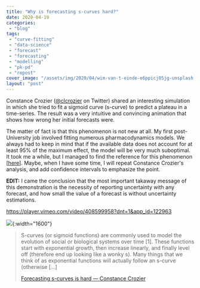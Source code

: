 ```yaml
---
title: "Why is forecasting s-curves hard?"
date: 2020-04-19
categories: 
 - "blog"
tags: 
 - "curve-fitting"
 - "data-science"
 - "forecast"
 - "forecasting"
 - "modelling"
 - "pk-pd"
 - "repost"
cover_image: "/assets/img/2020/04/wim-van-t-einde-e6ppicj05jg-unsplash.jpg"
layout: "post"
---
```


Constance Crozier ([@clcrozier](https://twitter.com/clcrozier/status/1251148890595708938) on Twitter) shared an interesting simulation in which she tried to fit a sigmoid curve (s-curve) to predict a plateau in a time-series. The result was a very intuitive and convincing animation that shows how wrong her initial forecasts were.

The matter of fact is that this phenomenon is not new at all. My first post-University job involved fitting numerous pharmacodynamics models. We always had to keep in mind that if the available data does not account for at least 95% of the maximum effect, the model will be very much suboptimal. It took me a while, but I managed to find the reference for this phenomenon [[here](https://www.sciencedirect.com/science/article/abs/pii/S0022354915499873)]. Maybe, when I have some time, I will repeat Constance Crozier's analysis, and add confidence intervals to emphasize the point.

**EDIT:** I came the conclusion that the most important takaway message of this demonstration is the necessity of reporting uncertainty with any forecast, and how small the value of a forecast is without uncertainty estimations. 

<https://player.vimeo.com/video/408599958?dnt=1&app_id=122963>

![](https://constancecrozier.files.wordpress.com/2020/04/smart_phones.png){:width="1600"}

> S-curves (or sigmoid functions) are commonly used to model the evolution of social or biological systems over time [1]. These functions start with exponential growth, then increase linearly, and finally level off (therefore end up looking like a wonky s). Many things that we think of as exponential functions will actually follow an s-curve (otherwise […]
> 
> [Forecasting s-curves is hard — Constance Crozier](http://constancecrozier.com/2020/04/16/forecasting-s-curves-is-hard/)

